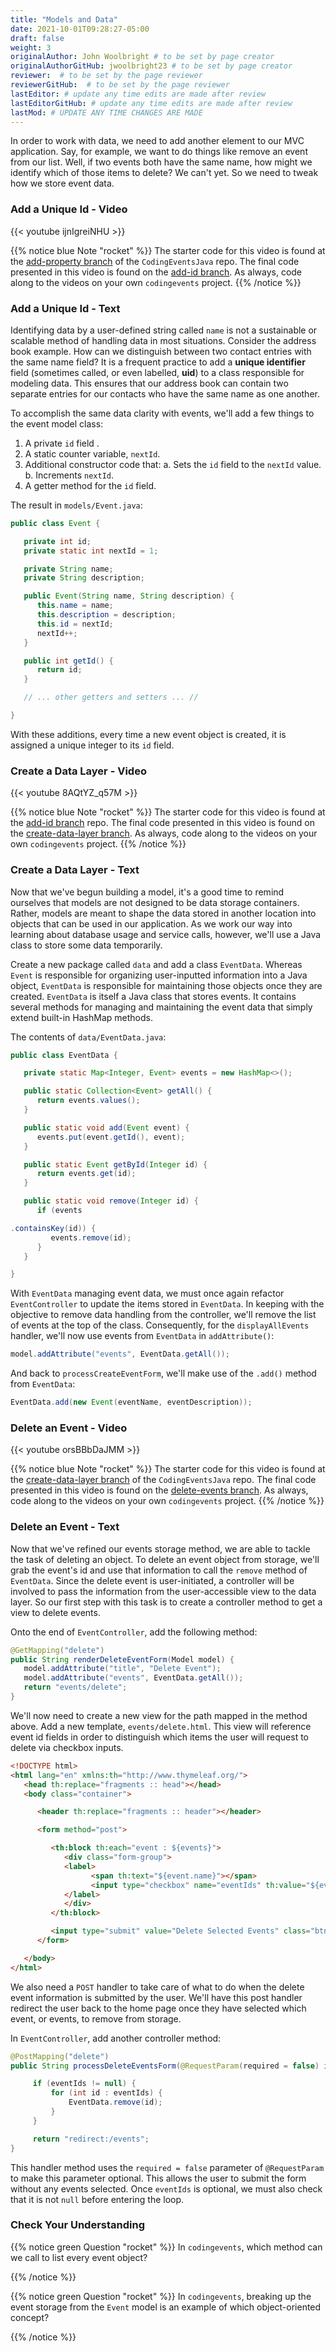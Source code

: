```yaml
---
title: "Models and Data"
date: 2021-10-01T09:28:27-05:00
draft: false
weight: 3
originalAuthor: John Woolbright # to be set by page creator
originalAuthorGitHub: jwoolbright23 # to be set by page creator
reviewer:  # to be set by the page reviewer
reviewerGitHub:  # to be set by the page reviewer
lastEditor: # update any time edits are made after review
lastEditorGitHub: # update any time edits are made after review
lastMod: # UPDATE ANY TIME CHANGES ARE MADE
---
```


In order to work with data, we need to add another element to our MVC application. Say, for example,
we want to do things like remove an event from our list. Well, if two events both have the same name, 
how might we identify which of those items to delete? We can't yet. So we need to tweak how we store
event data. 

### Add a Unique Id - Video

{{< youtube ijnIgreiNHU >}}

{{% notice blue Note "rocket" %}}
The starter code for this video is found at the [add-property branch](https://github.com/LaunchCodeEducation/CodingEventsJava/tree/add-property) of the `CodingEventsJava` repo. The final code presented in this video is found on the [add-id branch](https://github.com/LaunchCodeEducation/CodingEventsJava/tree/add-id). As always, code along to the videos on your own `codingevents` project.
{{% /notice %}}

### Add a Unique Id - Text

Identifying data by a user-defined string called `name` is not a sustainable or scalable method
of handling data in most situations. Consider the address book example. How can
we distinguish between two contact entries with the same name field? It is a frequent
practice to add a **unique identifier** field (sometimes called, or even labelled, **uid**) to a class 
responsible for modeling data. This ensures that our address book can contain two separate entries for 
our contacts who have the same name as one another. 

To accomplish the same data clarity with events, we'll add a few things to the event model class:

1. A private `id` field .
2. A static counter variable, `nextId`.
3. Additional constructor code that:
   a. Sets the `id` field to the `nextId` value.
   b. Increments `nextId`.
4. A getter method for the `id` field.

The result in `models/Event.java`:

```java
public class Event {

   private int id;
   private static int nextId = 1;

   private String name;
   private String description;

   public Event(String name, String description) {
      this.name = name;
      this.description = description;
      this.id = nextId;
      nextId++;
   }

   public int getId() {
      return id;
   }

   // ... other getters and setters ... //

}
```

With these additions, every time a new event object is created, it is assigned a unique integer to its `id` field.

### Create a Data Layer - Video

{{< youtube 8AQtYZ_q57M >}}

{{% notice blue Note "rocket" %}}
The starter code for this video is found at the [add-id branch](https://github.com/LaunchCodeEducation/CodingEventsJava/tree/add-id) repo. 
The final code presented in this video is found on the [create-data-layer branch](https://github.com/LaunchCodeEducation/CodingEventsJava/tree/create-data-layer). As always, code along to the videos on your own `codingevents` project.
{{% /notice %}}

### Create a Data Layer - Text

Now that we've begun building a model, it's a good time to remind ourselves that models are not designed to be 
data storage containers. Rather, models are meant to shape the data stored in another location into objects that 
can be used in our application. As we work our way into learning about database usage and service calls, however, 
we'll use a Java class to store some data temporarily. 

Create a new package called `data` and add a class `EventData`. Whereas `Event` is responsible for organizing
user-inputted information into a Java object, `EventData` is responsible for maintaining those objects once they 
are created. `EventData` is itself a Java class that stores events. It contains several methods for managing and 
maintaining the event data that simply extend built-in HashMap methods.

The contents of `data/EventData.java`:

```java
public class EventData {

   private static Map<Integer, Event> events = new HashMap<>();

   public static Collection<Event> getAll() {
      return events.values();
   }

   public static void add(Event event) {
      events.put(event.getId(), event);
   }

   public static Event getById(Integer id) {
      return events.get(id);
   }

   public static void remove(Integer id) {
      if (events

.containsKey(id)) {
         events.remove(id);
      }
   }

}
```

With `EventData` managing event data, we must once again refactor `EventController` to update the items stored in 
`EventData`. In keeping with the objective to remove data handling from the controller, we'll remove the list 
of events at the top of the class. Consequently, for the `displayAllEvents` handler, we'll now use events from 
`EventData` in `addAttribute()`:

```java
model.addAttribute("events", EventData.getAll());
```

And back to `processCreateEventForm`, we'll make use of the `.add()` method from `EventData`:

```java
EventData.add(new Event(eventName, eventDescription));
```

### Delete an Event - Video

{{< youtube orsBBbDaJMM >}}

{{% notice blue Note "rocket" %}}
The starter code for this video is found at the [create-data-layer branch](https://github.com/LaunchCodeEducation/CodingEventsJava/tree/create-data-layer) of the `CodingEventsJava` repo. The final code presented in this video is found on the [delete-events branch](https://github.com/LaunchCodeEducation/CodingEventsJava/tree/delete-events). As always, code along to the videos on your own `codingevents` project.
{{% /notice %}}

### Delete an Event - Text

Now that we've refined our events storage method, we are able to tackle the task of deleting an object. 
To delete an event object from storage, we'll grab the event's id and use that
information to call the `remove` method of `EventData`.
Since the delete event is user-initiated, a controller will be involved to pass
the information from the user-accessible view to the data layer. So our first step
with this task is to create a controller method to get a view to delete events.

Onto the end of `EventController`, add the following method:

```java
@GetMapping("delete")
public String renderDeleteEventForm(Model model) {
   model.addAttribute("title", "Delete Event");
   model.addAttribute("events", EventData.getAll());
   return "events/delete";
}
```

We'll now need to create a new view for the path mapped in the method above. Add a new template, 
`events/delete.html`. This view will reference event id fields in order to distinguish which items the user 
will request to delete via checkbox inputs. 

```html
<!DOCTYPE html>
<html lang="en" xmlns:th="http://www.thymeleaf.org/">
   <head th:replace="fragments :: head"></head>
   <body class="container">

      <header th:replace="fragments :: header"></header>

      <form method="post">

         <th:block th:each="event : ${events}">
            <div class="form-group">
            <label>
                  <span th:text="${event.name}"></span>
                  <input type="checkbox" name="eventIds" th:value="${event.id}" class="form-control">
            </label>
            </div>
         </th:block>

         <input type="submit" value="Delete Selected Events" class="btn btn-danger">
      </form>

   </body>
</html>
```

We also need a `POST` handler to take care of what to do when the delete event information
is submitted by the user. We'll have this post handler redirect the user back to the home 
page once they have selected which event, or events, to remove from storage.

In `EventController`, add another controller method:

```java
@PostMapping("delete")
public String processDeleteEventsForm(@RequestParam(required = false) int[] eventIds) {

     if (eventIds != null) {
         for (int id : eventIds) {
             EventData.remove(id);
         }
     }

     return "redirect:/events";
}
```

This handler method uses the `required = false` parameter of `@RequestParam` to make this parameter optional. This allows the user to submit the form without any events selected. Once `eventIds` is optional, we must also check that it is not `null` before entering the loop. 

### Check Your Understanding

{{% notice green Question "rocket" %}}
In `codingevents`, which method can we call to list every event object?

<!-- Solution: EventData.getAll() -->
{{% /notice %}}

{{% notice green Question "rocket" %}}
In `codingevents`, breaking up the event storage from the `Event` model is an example of which object-oriented
concept?

<!-- Solution: Encapsulation -->
{{% /notice %}}